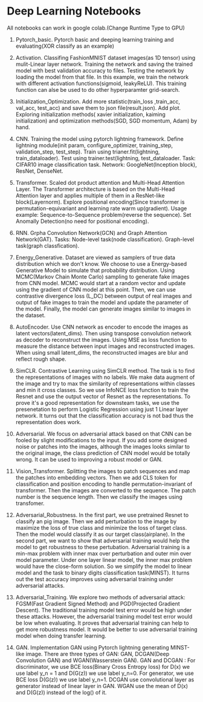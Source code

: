 # Deep Learning Notebooks

All notebooks can work in google colab.(Change Runtime Type to GPU)

1. Pytorch_basic. Pytorch basic and deeping learning training and evaluating(XOR classify as an example)

2. Activation. Classifing FashionMNIST dataset images(as 1D tensor) using mulit-Linear layer network. Training the network and saving the trained model with best validation accuracy to files. Testing the network by loading the model from that file. In this example, we train the network with different activation functions(sigmoid, leakyReLU). This training function can alse be used to do other hyperparamter grid-search.

3. Initialization_Optimization. Add more statistic(train_loss ,train_acc, val_acc, test_acc) and save them to json file(result.json). Add plot. Exploring initialization methods( xavier initialization, kaiming initialization) and optimization methods(SGD, SGD momentum, Adam) by hand.

4. CNN. Training the model using pytorch lightning framework. Define lightning module(init param, configure_optimizer, training_step, validation_step, test_step). Train using trianer.fit(lightning, train_dataloader). Test using trainer.test(lightning, test_dataloader. Task: CIFAR10 image classification task. Network: GoogleNet(Inception block), ResNet, DenseNet.

5. Transformer. Scaled dot product attention and Multi-Head Attention Layer. The Transformer architecture is based on the Multi-Head Attention layer and applies multiple of them in a ResNet-like block(Layernorm). Explore positional encoding(Since transformer is permutation-equivariant and learning rate warm up(gradient). Usage example: Sequence-to-Sequence problem(reverse the sequence). Set Anomally Detection(no need for positional encoding).

6. RNN. Grpha Convolution Network(GCN) and Graph Attention Network(GAT). Tasks: Node-level task(node classification). Graph-level task(graph classfication).

7. Energy_Generative. Dataset are viewed as samplers of true data distribution which we don't know. We choose to use a Energy-based Generative Model to simulate that probability distribution. Using MCMC(Markov Chain Monte Carlo) sampling to generate fake images from CNN model. MCMC would start at a random vector and update using the gradient of CNN model at this point. Then, we can use contrastive divergence loss (L_DC) between output of real images and output of fake images to train the model and update the parameter of the model. Finally, the model can generate images similar to images in the dataset.

8. AutoEncoder. Use CNN network as encoder to encode the images as latent vectors(latent_dims). Then using transpose convolution network as decoder to reconstruct the images. Using MSE as loss function to measure the distance between input images and reconstructed images. When using small latent_dims, the reconstructed images are blur and reflect rough shape.

9. SimCLR. Contrastive Learning using SimCLR method. The task is to find the representations of images with no labels. We make data augment of the image and try to max the similarity of representations within classes and min it cross classes. So we use InfoNCE loss function to train the Resnet and use the output vector of Resnet as the representations. To prove it's a good representation for downsteam tasks, we use the presenetation to perform Logistic Regression using just 1 Linear layer network. It turns out that the classification accuracy is not bad thus the representation does work.

10. Adversarial. We focus on adversarial attack based on that CNN can be fooled by slight modifications to the input. If you add some designed noise or patches into the images, although the images looks similar to the original image, the class prediction of CNN model would be totally wrong. It can be used to improving a robust model or GAN.

11. Vision_Transformer. Splitting the images to patch sequences and map the patches into embedding vectors. Then we add CLS token for classification and position encoding to handle permutation-invariant of transformer. Then the images are converted to the sequence. The patch number is the sequence length. Then we classify the images using transfomer.

12. Adversarial_Robustness. In the first part, we use pretrained Resnet to classify an pig image. Then we add perturbation to the image by maximize the loss of true class and minimize the loss of target class. Then the model would classify it as our target class(airplane). In the second part, we want to show that adversarial training would help the model to get robustness to these pertubation. Adversarial training is a min-max problem with inner max over perturbation and outer min over model parameter. Under one layer linear model, the inner max problem would have the close-form solution. So we simplify the model to linear model and the task to binary digits classification task(MINST). It turns out the test accuracy improves using adversarial training under adversarial attacks.

13. Adversarial_Training. We explore two methods of adversarial attack: FGSM(Fast Gradient Signed Method) and PGD(Projected Gradient Descent). The traditional training model test error would be high under these attacks. However, the adversarial training model test error would be low when evaluating. It proves that adversarial training can help to get more robustness model. It would be better to use adversarial training model when doing transfer learning.

14. GAN. Implementation GAN using Pytorch lightning generating MINST-like image. There are three types of GAN: GAN, DCGAN(Deep Convolution GAN) and WGAN(Wasserstein GAN). GAN and DCGAN : For discriminator, we use BCE loss(Binary Cross Entropy loss) for D(x) we use label y_n = 1 and D(G(z)) we use label y_n=0. For generator, we use BCE loss D(G(z)) we use label y_n=1. DCGAN use convolutional layer as generator instead of linear layer in GAN. WGAN use the mean of D(x) and D(G(z)) instead of the log() of it.
